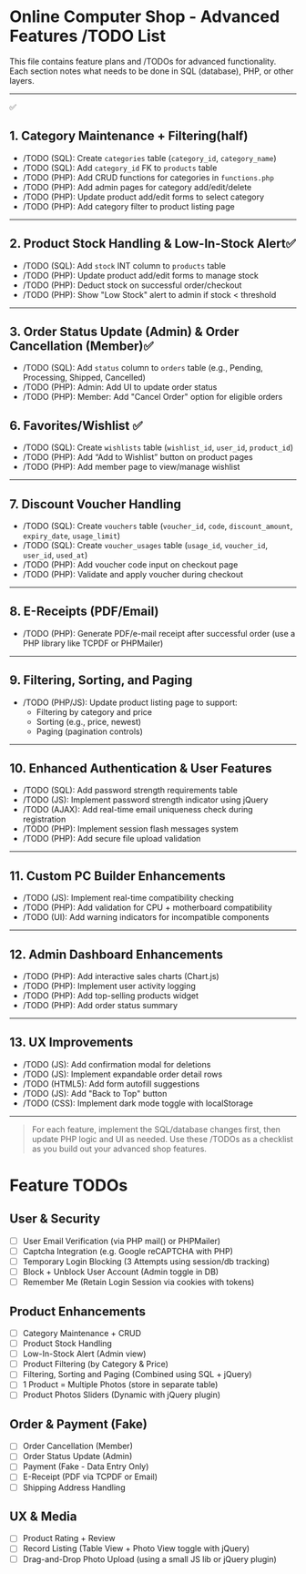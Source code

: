 # Online Computer Shop - Advanced Features /TODO List

This file contains feature plans and /TODOs for advanced functionality. Each section notes what needs to be done in SQL (database), PHP, or other layers.

---
✅
## 1. Category Maintenance + Filtering(half)
- /TODO (SQL): Create `categories` table (`category_id`, `category_name`)
- /TODO (SQL): Add `category_id` FK to `products` table
- /TODO (PHP): Add CRUD functions for categories in `functions.php`
- /TODO (PHP): Add admin pages for category add/edit/delete
- /TODO (PHP): Update product add/edit forms to select category
- /TODO (PHP): Add category filter to product listing page

---

## 2. Product Stock Handling & Low-In-Stock Alert✅
- /TODO (SQL): Add `stock` INT column to `products` table
- /TODO (PHP): Update product add/edit forms to manage stock
- /TODO (PHP): Deduct stock on successful order/checkout
- /TODO (PHP): Show "Low Stock" alert to admin if stock < threshold

---

## 3. Order Status Update (Admin) & Order Cancellation (Member)✅
- /TODO (SQL): Add `status` column to `orders` table (e.g., Pending, Processing, Shipped, Cancelled)
- /TODO (PHP): Admin: Add UI to update order status
- /TODO (PHP): Member: Add "Cancel Order" option for eligible orders

## 6. Favorites/Wishlist ✅
- /TODO (SQL): Create `wishlists` table (`wishlist_id`, `user_id`, `product_id`)
- /TODO (PHP): Add “Add to Wishlist” button on product pages
- /TODO (PHP): Add member page to view/manage wishlist

---

## 7. Discount Voucher Handling
- /TODO (SQL): Create `vouchers` table (`voucher_id`, `code`, `discount_amount`, `expiry_date`, `usage_limit`)
- /TODO (SQL): Create `voucher_usages` table (`usage_id`, `voucher_id`, `user_id`, `used_at`)
- /TODO (PHP): Add voucher code input on checkout page
- /TODO (PHP): Validate and apply voucher during checkout

---

## 8. E-Receipts (PDF/Email)
- /TODO (PHP): Generate PDF/e-mail receipt after successful order (use a PHP library like TCPDF or PHPMailer)

---

## 9. Filtering, Sorting, and Paging
- /TODO (PHP/JS): Update product listing page to support:
  - Filtering by category and price
  - Sorting (e.g., price, newest)
  - Paging (pagination controls)

---

## 10. Enhanced Authentication & User Features
- /TODO (SQL): Add password strength requirements table
- /TODO (JS): Implement password strength indicator using jQuery
- /TODO (AJAX): Add real-time email uniqueness check during registration
- /TODO (PHP): Implement session flash messages system
- /TODO (PHP): Add secure file upload validation

---

## 11. Custom PC Builder Enhancements
- /TODO (JS): Implement real-time compatibility checking
- /TODO (PHP): Add validation for CPU + motherboard compatibility
- /TODO (UI): Add warning indicators for incompatible components

---

## 12. Admin Dashboard Enhancements
- /TODO (PHP): Add interactive sales charts (Chart.js)
- /TODO (PHP): Implement user activity logging
- /TODO (PHP): Add top-selling products widget
- /TODO (PHP): Add order status summary

---

## 13. UX Improvements
- /TODO (JS): Add confirmation modal for deletions
- /TODO (JS): Implement expandable order detail rows
- /TODO (HTML5): Add form autofill suggestions
- /TODO (JS): Add "Back to Top" button
- /TODO (CSS): Implement dark mode toggle with localStorage

---

> For each feature, implement the SQL/database changes first, then update PHP logic and UI as needed.
> Use these /TODOs as a checklist as you build out your advanced shop features.
# Feature TODOs

## User & Security
- [ ] User Email Verification (via PHP mail() or PHPMailer)
- [ ] Captcha Integration (e.g. Google reCAPTCHA with PHP)
- [ ] Temporary Login Blocking (3 Attempts using session/db tracking)
- [ ] Block + Unblock User Account (Admin toggle in DB)
- [ ] Remember Me (Retain Login Session via cookies with tokens)

## Product Enhancements
- [ ] Category Maintenance + CRUD
- [ ] Product Stock Handling
- [ ] Low-In-Stock Alert (Admin view)
- [ ] Product Filtering (by Category & Price)
- [ ] Filtering, Sorting and Paging (Combined using SQL + jQuery)
- [ ] 1 Product = Multiple Photos (store in separate table)
- [ ] Product Photos Sliders (Dynamic with jQuery plugin)

## Order & Payment (Fake)
- [ ] Order Cancellation (Member)
- [ ] Order Status Update (Admin)
- [ ] Payment (Fake - Data Entry Only)
- [ ] E-Receipt (PDF via TCPDF or Email)
- [ ] Shipping Address Handling

## UX & Media
- [ ] Product Rating + Review
- [ ] Record Listing (Table View + Photo View toggle with jQuery)
- [ ] Drag-and-Drop Photo Upload (using a small JS lib or jQuery plugin)